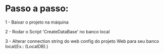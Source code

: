 # Passo a passo:

1 - Baixar o projeto na máquina

2 - Rodar o Script 'CreateDataBase' no banco local

3 - Alterar connection string do web config do projeto Web para seu banco local(Ex.: (LocalDB)\.)
